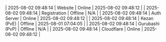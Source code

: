 | 2025-08-02 09:48:14 | Website | Online | 2025-08-02 09:48:12 |
| 2025-08-02 09:48:14 | Registration | Offline | N/A |
| 2025-08-02 09:48:14 | Auth Server | Online | 2025-08-02 09:48:12 |
| 2025-08-02 09:48:14 | Kezan (PvE) | Offline | 2025-08-01 07:04:05 |
| 2025-08-02 09:48:14 | Gurubashi (PvP) | Offline | N/A |
| 2025-08-02 09:48:14 | Cloudflare | Online | 2025-08-02 09:48:12 |
